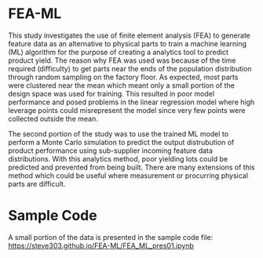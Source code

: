 # FEA-ML
This study investigates the use of finite element analysis (FEA) to generate feature data as an alternative to physical parts to train a machine learning (ML) algorithm for the purpose of creating a analytics tool to predict product yield.  The reason why FEA was used was because of the time required (difficulty) to get parts near the ends of the population distribution through random sampling on the factory floor.  As expected, most parts were clustered near the mean which meant only a small portion of the design space was used for training.  This resulted in poor model performance and posed problems in the linear regression model where high leverage points could misrepresent the model since very few points were collected outside the mean.  

The second portion of the study was to use the trained ML model to perform a Monte Carlo simulation to predict the output distrubution of product performance using sub-supplier incoming feature data distributions.  With this analytics method, poor yielding lots could be predicted and prevented from being built.  There are many extensions of this method which could be useful where measurement or procurring physical parts are difficult. 

# Sample Code
A small portion of the data is presented in the sample code file: https://steve303.github.io/FEA-ML/FEA_ML_pres01.ipynb 

